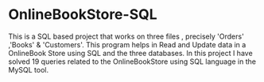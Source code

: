 # OnlineBookStore-SQL
This is a SQL based project that works on three files , precisely 'Orders' ,'Books' & 'Customers'.
This program helps in Read and Update data in a OnlineBook Store using SQL and the three databases. 
In this project I have solved 19 queries related to the OnlineBookStore using SQL language in the MySQL tool.
